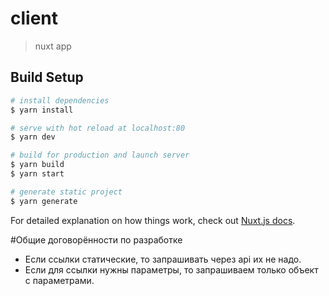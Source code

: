 # client

> nuxt app

## Build Setup

```bash
# install dependencies
$ yarn install

# serve with hot reload at localhost:80
$ yarn dev

# build for production and launch server
$ yarn build
$ yarn start

# generate static project
$ yarn generate
```

For detailed explanation on how things work, check out [Nuxt.js docs](https://nuxtjs.org).

#Общие договорённости по разработке

* Если ссылки статические, то запрашивать через api их не надо.
* Если для ссылки нужны параметры, то запрашиваем только объект с параметрами.
